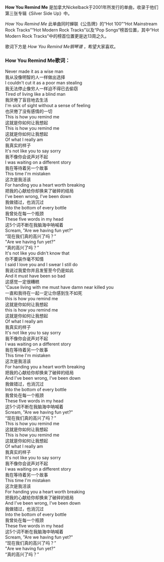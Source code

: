 

**How You Remind Me** 是加拿大Nickelback于2001年所发行的单曲，收录于他们第三张专辑《Silver Side Up》中。

_How You Remind Me_ 此单曲同时蝉联《公告牌》的“Hot 100”“Hot Mainstream Rock Tracks”“Hot
Modern Rock Tracks”以及“Pop Songs“榜首位置，其中“Hot Modern Rock Tracks”中的榜首位置更是达13周之久。

歌词下方是 _How You Remind Me钢琴谱_ ，希望大家喜欢。

### How You Remind Me歌词：

Never made it as a wise man  
我从没像明智的人一样做出选择  
I couldn't cut it as a poor man stealing  
我无法停止像穷人一样迫不得已去偷窃  
Tired of living like a blind man  
我厌倦了盲目地去生活  
I'm sick of sight without a sense of feeling  
也厌倦了没有感情的一切  
This is how you remind me  
这就是你如何让我想起  
This is how you remind me  
这就是你如何让我想起  
Of what I really am  
我真实的样子  
It's not like you to say sorry  
我不像你会说声对不起  
I was waiting on a different story  
我在等待着另一个故事  
This time I'm mistaken  
这次是我活该  
For handing you a heart worth breaking  
把我的心献给你却换来了破碎的结局  
I've been wrong, I've been down  
我做错过，也消沉过  
Into the bottom of every bottle  
我曾处在每一个瓶颈  
These five words in my head  
这5个词不断在我脑海中呐喊着  
Scream, "Are we having fun yet?"  
“现在我们真的高兴了吗？”  
"Are we having fun yet?"  
“真的高兴了吗？”  
It's not like you didn't know that  
你不要装作毫不知情  
I said I love you and I swear I still do  
我说过我爱你并且发誓至今仍是如此  
And it must have been so bad  
这感觉一定很糟糕  
'Cause living with me must have damn near killed you  
一直和我待在一起一定让你感到生不如死  
this is how you remind me  
这就是你如何让我想起  
this is how you remind me  
这就是你如何让我想起  
Of what I really am  
我真实的样子  
It's not like you to say sorry  
我不像你会说声对不起  
I was waiting on a different story  
我在等待着另一个故事  
This time I'm mistaken  
这次是我活该  
For handing you a heart worth breaking  
把我的心献给你却换来了破碎的结局  
And I've been wrong, I've been down  
我做错过，也消沉过  
Into the bottom of every bottle  
我曾处在每一个瓶颈  
These five words in my head  
这5个词不断在我脑海中呐喊着  
Scream, "Are we having fun yet?"  
“现在我们真的高兴了吗？”  
This is how you remind me  
这就是你如何让我想起  
This is how you remind me  
这就是你如何让我想起  
Of what I really am  
我真实的样子  
It's not like you to say sorry  
我不像你会说声对不起  
I was waiting on a different story  
我在等待着另一个故事  
This time I'm mistaken  
这次是我活该  
For handing you a heart worth breaking  
把我的心献给你却换来了破碎的结局  
And I've been wrong, I've been down  
我做错过，也消沉过  
Into the bottom of every bottle  
我曾处在每一个瓶颈  
These five words in my head  
这5个词不断在我脑海中呐喊着  
Scream, "Are we having fun yet?"  
“现在我们真的高兴了吗？”  
"Are we having fun yet?"  
“真的高兴了吗？”

